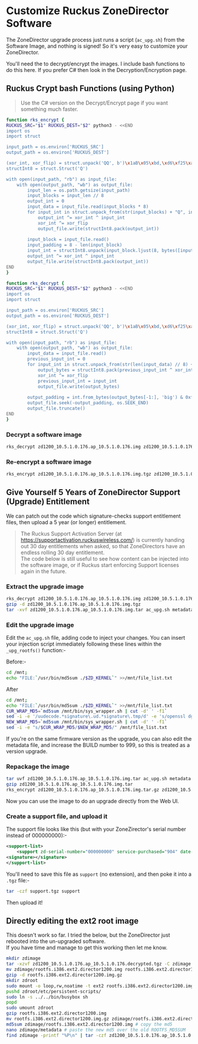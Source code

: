 # Customize Ruckus ZoneDirector Software

The ZoneDirector upgrade process just runs a script (`ac_upg.sh`) from the Software Image, and nothing is signed! So it's very easy to customize your ZoneDirector.

You'll need the to decrypt/encrypt the images. I include bash functions to do this here. If you prefer C# then look in the Decryption/Encryption page.

## Ruckus Crypt bash Functions (using Python)
> Use the C# version on the Decrypt/Encrypt page if you want something much faster.

```bash
function rks_encrypt {
RUCKUS_SRC="$1" RUCKUS_DEST="$2" python3 - <<END
import os
import struct

input_path = os.environ['RUCKUS_SRC']
output_path = os.environ['RUCKUS_DEST']

(xor_int, xor_flip) = struct.unpack('QQ', b')\x1aB\x05\xbd,\xd6\xf25\xad\xb8\xe0?T\xc58')
structInt8 = struct.Struct('Q')

with open(input_path, "rb") as input_file:
    with open(output_path, "wb") as output_file:
        input_len = os.path.getsize(input_path)
        input_blocks = input_len // 8
        output_int = 0
        input_data = input_file.read(input_blocks * 8)
        for input_int in struct.unpack_from(str(input_blocks) + "Q", input_data):
            output_int ^= xor_int ^ input_int
            xor_int ^= xor_flip
            output_file.write(structInt8.pack(output_int))
        
        input_block = input_file.read()
        input_padding = 8 - len(input_block)
        input_int = structInt8.unpack(input_block.ljust(8, bytes([input_padding | input_padding << 4])))[0]
        output_int ^= xor_int ^ input_int
        output_file.write(structInt8.pack(output_int))
END
}
```
```bash
function rks_decrypt {
RUCKUS_SRC="$1" RUCKUS_DEST="$2" python3 - <<END
import os
import struct

input_path = os.environ['RUCKUS_SRC']
output_path = os.environ['RUCKUS_DEST']

(xor_int, xor_flip) = struct.unpack('QQ', b')\x1aB\x05\xbd,\xd6\xf25\xad\xb8\xe0?T\xc58')
structInt8 = struct.Struct('Q')

with open(input_path, "rb") as input_file:
    with open(output_path, "wb") as output_file:
        input_data = input_file.read()
        previous_input_int = 0
        for input_int in struct.unpack_from(str(len(input_data) // 8) + "Q", input_data):
            output_bytes = structInt8.pack(previous_input_int ^ xor_int ^ input_int)
            xor_int ^= xor_flip
            previous_input_int = input_int
            output_file.write(output_bytes)
        
        output_padding = int.from_bytes(output_bytes[-1:], 'big') & 0xf
        output_file.seek(-output_padding, os.SEEK_END)
        output_file.truncate()
END
}
```
### Decrypt a software image
```bash
rks_decrypt zd1200_10.5.1.0.176.ap_10.5.1.0.176.img zd1200_10.5.1.0.176.ap_10.5.1.0.176.img.tgz
```
### Re-encrypt a software image
```bash
rks_encrypt zd1200_10.5.1.0.176.ap_10.5.1.0.176.img.tgz zd1200_10.5.1.0.176.ap_10.5.1.0.176.modded.img
```

## Give Yourself 5 Years of ZoneDirector Support (Upgrade) Entitlement

We can patch out the code which signature-checks support entitlement files, then upload a 5 year (or longer) entitlement.

>The Ruckus Support Activation Server (at https://supportactivation.ruckuswireless.com/) is currently handing out 30 day entitlements when asked, so that ZoneDirectors have an endless rolling 30 day entitlement.  
>The code below is still useful to see how content can be injected into the software image, or if Ruckus start enforcing Support licenses again in the future.

### Extract the upgrade image
```bash
rks_decrypt zd1200_10.5.1.0.176.ap_10.5.1.0.176.img zd1200_10.5.1.0.176.ap_10.5.1.0.176.img.tgz
gzip -d zd1200_10.5.1.0.176.ap_10.5.1.0.176.img.tgz
tar -xvf zd1200_10.5.1.0.176.ap_10.5.1.0.176.img.tar ac_upg.sh metadata
```

### Edit the upgrade image

Edit the `ac_upg.sh` file, adding code to inject your changes. You can insert your injection script immediately following these lines within the `_upg_rootfs()` function:-

Before:-
```bash
cd /mnt; 
echo "FILE:`/usr/bin/md5sum ./$ZD_KERNEL`" >>/mnt/file_list.txt
```

After
```bash
cd /mnt; 
echo "FILE:`/usr/bin/md5sum ./$ZD_KERNEL`" >>/mnt/file_list.txt
CUR_WRAP_MD5=`md5sum /mnt/bin/sys_wrapper.sh | cut -d' ' -f1`
sed -i -e '/uudecode.*signature\.ud.*signature\.tmp/d' -e 's/openssl dgst .*verify .*signature\.ud .*support\.tmp/true/' /mnt/bin/sys_wrapper.sh
NEW_WRAP_MD5=`md5sum /mnt/bin/sys_wrapper.sh | cut -d' ' -f1`
sed -i -e "s/$CUR_WRAP_MD5/$NEW_WRAP_MD5/" /mnt/file_list.txt
```

If you're on the same firmware version as the upgrade, you can also edit the metadata file, and increase the BUILD number to 999, so this is treated as a version upgrade.

### Repackage the image

```bash
tar uvf zd1200_10.5.1.0.176.ap_10.5.1.0.176.img.tar ac_upg.sh metadata
gzip zd1200_10.5.1.0.176.ap_10.5.1.0.176.img.tar
rks_encrypt zd1200_10.5.1.0.176.ap_10.5.1.0.176.img.tar.gz zd1200_10.5.1.0.176.ap_10.5.1.0.176.patched.img
```

Now you can use the image to do an upgrade directly from the Web UI.

### Create a support file, and upload it

The support file looks like this (but with your ZoneZirector's serial number instead of 000000000):-

```xml
<support-list>
	<support zd-serial-number="000000000" service-purchased="904" date-start="1659369540" date-end="1817135940" ap-support-number="licensed" DELETABLE="false"></support>
<signature></signature>
</support-list>
```

You'll need to save this file as `support` (no extension), and then poke it into a `.tgz` file:-

```bash
tar -czf support.tgz support
```

Then upload it!

## Directly editing the ext2 root image

This doesn't work so far. I tried the below, but the ZoneDirector just rebooted into the un-upgraded software.  
If you have time and manage to get this working then let me know.

```bash
mkdir zdimage
tar -xzvf zd1200_10.5.1.0.176.ap_10.5.1.0.176.decrypted.tgz -C zdimage
mv zdimage/rootfs.i386.ext2.director1200.img rootfs.i386.ext2.director1200.img.gz
gzip -d rootfs.i386.ext2.director1200.img.gz
mkdir zdroot
sudo mount -o loop,rw,noatime -t ext2 rootfs.i386.ext2.director1200.img zdroot
pushd zdroot/etc/persistent-scripts/
sudo ln -s ../../bin/busybox sh
popd
sudo umount zdroot
gzip rootfs.i386.ext2.director1200.img
mv rootfs.i386.ext2.director1200.img.gz zdimage/rootfs.i386.ext2.director1200.img
md5sum zdimage/rootfs.i386.ext2.director1200.img # copy the md5
nano zdimage/metadata # paste the new md5 over the old ROOTFS_MD5SUM
find zdimage -printf "%P\n" | tar -czf zd1200_10.5.1.0.176.ap_10.5.1.0.176.modified.tgz --no-recursion -C zdimage -T -
```

